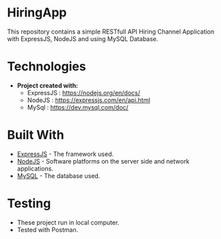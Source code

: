 # HiringApp

This repository contains a simple RESTfull API Hiring Channel Application with ExpressJS, NodeJS and using MySQL Database.

# Technologies

* **Project created with:**
	* ExpressJS : https://nodejs.org/en/docs/
	* NodeJS : https://expressjs.com/en/api.html
  * MySql : https://dev.mysql.com/doc/
 
# Built With

* [ExpressJS](https://expressjs.com/en/api.html) - The framework used.
* [NodeJS](https://nodejs.org/en/docs/) - Software platforms on the server side and network applications.
* [MySQL](https://dev.mysql.com/doc/) - The database used.

# Testing
 - These project run in local computer. 
 - Tested with Postman.

